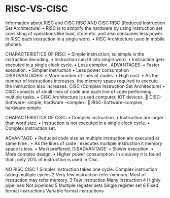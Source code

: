 # RISC-VS-CISC
Information about RISC and CISC
                                                             RISC AND CISC 
RISC (Reduced Instruction Set Architecture)
•	RISC is to simplify the hardware by using instruction set consisting of operations like load, store etc. and also consumes less power. In RISC each instruction in a single word.
•	RISC Architecture used in mobile phones.
 
CHARACTERISTICS OF RISC:
•	Simple instruction, so simple is the instruction decoding.
•	Instruction can fit into single word.
•	Instruction gets executed in a single clock cycle.
•	Less   complex .
ADVANTAGES:
•	Faster execution.
•	Simpler instruction
•	Less power consumption
    DISADVANTAGES:
•	More number of lines of codes.
•	High cost.
•	As the number of instructions increases, the memory space required to execute the instruction also increases.
CISC (Complex Instruction Set Architecture)
•	CISC consists of small lines of code and each line of code performing multiple tasks.
•	CISC Architecture is used computer, IOT devices.
	CISC-Software- simple, hardware –complex.
	RISC-Software-complex, hardware-simple.
 
  CHARACTERISTICS OF CISC:
•	Complex instruction.
•	Instruction  are larger than word size.
•	Instruction is not executed in a single clock cycle.
•	Complex instruction set.

   ADVANTAGE:
•	Reduced code size as multiple instruction are executed at same time .
•	As the lines of code , executes multiple instruction it memory space is less.
•	Most preffered.
   DISADVANTAGE:
•	Slower execution.
•	More complex design.
•	Higher power consumption.
In a survey it is found that  , only 20% of instruction is used in Cisc. 

NO	            RISC	                                          CISC
1	          Simpler instruction takes one cycle.	            Complex instruction taking multiple cycles
2	          Very few instruction refer memory.	               Most of instruction may refer memory.
3	          Few instruction                                    Many instruction
4	          Highly pipelined	                                 Not pipelined
5	          Multiple register sets	                           Single register set
6	          Fixed format instructions	                         Variable format instructions

